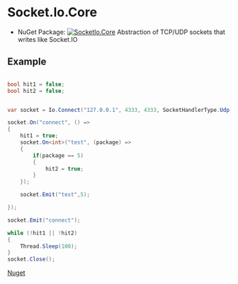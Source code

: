 # Socket.Io.Core
* NuGet Package: [![SocketIo.Core](https://img.shields.io/nuget/v/SocketIo.Core.svg?maxAge=2592000)](https://www.nuget.org/packages/SocketIo.Core/)
Abstraction of TCP/UDP sockets that writes like Socket.IO

## Example

```csharp

bool hit1 = false;
bool hit2 = false;


var socket = Io.Connect("127.0.0.1", 4333, 4333, SocketHandlerType.Udp);

socket.On("connect", () =>
{
	hit1 = true;
	socket.On<int>("test", (package) =>
	{
		if(package == 5)
		{
			hit2 = true;
		}
	});

	socket.Emit("test",5);

});

socket.Emit("connect");

while (!hit1 || !hit2)
{
	Thread.Sleep(100);
}
socket.Close();

```

[Nuget](https://www.nuget.org/packages/SocketIo.Core)
